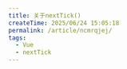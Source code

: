```yaml
---
title: 关于nextTick()
createTime: 2025/06/24 15:05:18
permalink: /article/ncmrqjej/
tags:
  - Vue
  - nextTick
---
```

